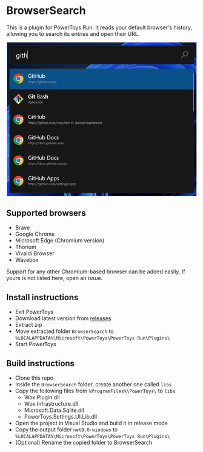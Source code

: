 # BrowserSearch
This is a plugin for PowerToys Run.
It reads your default browser's history, allowing you to search its entries and open their URL.

<p align="center">
    <img src="./Screenshots/1.png" width="500"/>
</p>

## Supported browsers
* Brave
* Google Chrome
* Microsoft Edge (Chromium version)
* Thorium
* Vivaldi Browser
* Wavebox

Support for any other Chromium-based browser can be added easily. If yours is not listed here, open an issue.

## Install instructions
* Exit PowerToys
* Download latest version from [releases](https://github.com/TBM13/BrowserSearch/releases)
* Extract zip
* Move extracted folder `BrowserSearch` to `%LOCALAPPDATA%\Microsoft\PowerToys\PowerToys Run\Plugins\`
* Start PowerToys

## Build instructions
* Clone this repo
* Inside the `BrowserSearch` folder, create another one called `libs`
* Copy the following files from `%ProgramFiles%\PowerToys\` to `libs`
    * Wox.Plugin.dll
    * Wox.Infrastructure.dll
    * Microsoft.Data.Sqlite.dll
    * PowerToys.Settings.UI.Lib.dll
* Open the project in Visual Studio and build it in release mode
* Copy the output folder `net8.0-windows` to `%LOCALAPPDATA%\Microsoft\PowerToys\PowerToys Run\Plugins\`
* (Optional) Rename the copied folder to BrowserSearch